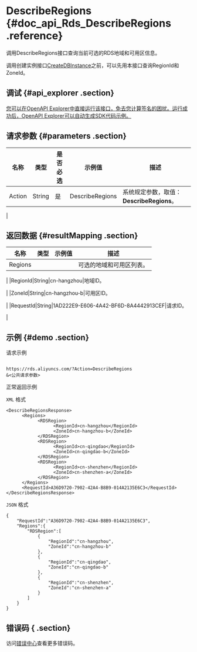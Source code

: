 # DescribeRegions {#doc_api_Rds_DescribeRegions .reference}

调用DescribeRegions接口查询当前可选的RDS地域和可用区信息。

调用创建实例接口[CreateDBInstance](~~26228~~)之前，可以先用本接口查询RegionId和ZoneId。

## 调试 {#api_explorer .section}

[您可以在OpenAPI Explorer中直接运行该接口，免去您计算签名的困扰。运行成功后，OpenAPI Explorer可以自动生成SDK代码示例。](https://api.aliyun.com/#product=Rds&api=DescribeRegions&type=RPC&version=2014-08-15)

## 请求参数 {#parameters .section}

|名称|类型|是否必选|示例值|描述|
|--|--|----|---|--|
|Action|String|是|DescribeRegions|系统规定参数，取值：**DescribeRegions**。

 |

## 返回数据 {#resultMapping .section}

|名称|类型|示例值|描述|
|--|--|---|--|
|Regions| | |可选的地域和可用区列表。

 |
|RegionId|String|cn-hangzhou|地域ID。

 |
|ZoneId|String|cn-hangzhou-b|可用区ID。

 |
|RequestId|String|1AD222E9-E606-4A42-BF6D-8A4442913CEF|请求ID。

 |

## 示例 {#demo .section}

请求示例

``` {#request_demo}

https://rds.aliyuncs.com/?Action=DescribeRegions
&<公共请求参数>

```

正常返回示例

`XML` 格式

``` {#xml_return_success_demo}
<DescribeRegionsResponse>
	  <Regions>
		    <RDSRegion>
			      <RegionId>cn-hangzhou</RegionId>
			      <ZoneId>cn-hangzhou-b</ZoneId>
		    </RDSRegion>
		    <RDSRegion>
			      <RegionId>cn-qingdao</RegionId>
			      <ZoneId>cn-qingdao-b</ZoneId>
		    </RDSRegion>
		    <RDSRegion>
			      <RegionId>cn-shenzhen</RegionId>
			      <ZoneId>cn-shenzhen-a</ZoneId>
		    </RDSRegion>
	  </Regions>
	  <RequestId>A36D9720-7902-42A4-B8B9-014A2135E6C3</RequestId></DescribeRegionsResponse>
```

`JSON` 格式

``` {#json_return_success_demo}
{
	"RequestId":"A36D9720-7902-42A4-B8B9-014A2135E6C3",
	"Regions":{
		"RDSRegion":[
			{
				"RegionId":"cn-hangzhou",
				"ZoneId":"cn-hangzhou-b"
			},
			{
				"RegionId":"cn-qingdao",
				"ZoneId":"cn-qingdao-b"
			},
			{
				"RegionId":"cn-shenzhen",
				"ZoneId":"cn-shenzhen-a"
			}
		]
	}
}
```

## 错误码 { .section}

访问[错误中心](https://error-center.alibabacloud.com/status/product/Rds)查看更多错误码。

